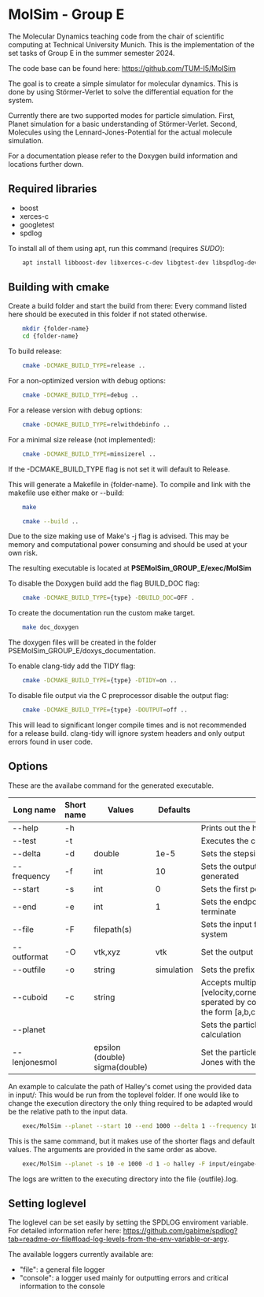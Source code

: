 MolSim - Group E
===

The Molecular Dynamics teaching code from the chair of scientific computing at Technical University Munich.
This is the implementation of the set tasks of Group E in the summer semester 2024.

The code base can be found here: https://github.com/TUM-I5/MolSim

The goal is to create a simple simulator for molecular dynamics.
This is done by using Störmer-Verlet to solve the differential equation for the system.

Currently there are two supported modes for particle simulation.
First, Planet simulation for a basic understanding of Störmer-Verlet.
Second, Molecules using the Lennard-Jones-Potential for the actual molecule simulation.

For a documentation please refer to the Doxygen build information and locations further down.

Required libraries
---
- boost
- xerces-c
- googletest
- spdlog

To install all of them using apt, run this command (requires *SUDO*):
```bash
    apt install libboost-dev libxerces-c-dev libgtest-dev libspdlog-dev
```

Building with cmake
---
Create a build folder and start the build from there:
Every command listed here should be executed in this folder if not stated otherwise.

```bash
    mkdir {folder-name}
    cd {folder-name}
```

To build release:
```bash
    cmake -DCMAKE_BUILD_TYPE=release .. 
```
For a non-optimized version with debug options:
```bash
    cmake -DCMAKE_BUILD_TYPE=debug .. 
```
For a release version with debug options:
```bash
    cmake -DCMAKE_BUILD_TYPE=relwithdebinfo .. 
```
For a minimal size release (not implemented):
```bash
    cmake -DCMAKE_BUILD_TYPE=minsizerel .. 
```

If the -DCMAKE_BUILD_TYPE flag is not set it will default to Release.

This will generate a Makefile in {folder-name}.
To compile and link with the makefile use either make or --build:
```bash
    make
```
```bash
    cmake --build ..
```

Due to the size making use of Make's -j flag is advised.
This may be memory and computational power consuming and should be used at your own risk.

The resulting executable is located at **PSEMolSim_GROUP_E/exec/MolSim**

To disable the Doxygen build add the flag BUILD_DOC flag:
```bash
    cmake -DCMAKE_BUILD_TYPE={type} -DBUILD_DOC=OFF .
```
To create the documentation run the custom make target.
```bash
	make doc_doxygen
```

The doxygen files will be created in the folder PSEMolSim_GROUP_E/doxys_documentation.

To enable clang-tidy add the TIDY flag:
```bash
    cmake -DCMAKE_BUILD_TYPE={type} -DTIDY=on ..
```

To disable file output via the C preprocessor disable the output flag:
```bash
    cmake -DCMAKE_BUILD_TYPE={type} -DOUTPUT=off ..
```

This will lead to significant longer compile times and is not recommended for a release build. clang-tidy will ignore system headers and only output errors found in user code.

Options
---
These are the availabe command for the generated executable.

|Long name      |Short name |Values         			    | Defaults  	| Description												                                                                                                                |
|---------------|-----------|-------------------------------|---------------|---------------------------------------------------------------------------------------------------------------------------------------------------------------------------|
|--help         | -h        |               			    |           	|Prints out the help message										                                                                                                        |
|--test         | -t        |                               |               |Executes the complete test suite                                                                                                                                           |
|--delta	    | -d	    |double				            | 1e-5  		|Sets the stepsize for the simulation									                                                                                                    |
|--frequency    | -f        |int            			    | 10        	|Sets the output frequency, every nth step a file will be generated					                                                                                        |
|--start        | -s        |int            			    | 0         	|Sets the first point at which output is generated							                                                                                                |
|--end          | -e        |int            			    | 1         	|Sets the endpoint for the simulation. After reaching will terminate					                                                                                    |
|--file         | -F        |filepath(s)    			    |           	|Sets the input file(s) that describe the initial state of the system					                                                                                    |
|--outformat    | -O        |vtk,xyz       			        | vtk       	|Set the output method											                                                                                                            |
|--outfile      | -o        |string         			    | simulation	|Sets the prefix for the output files									                                                                                                    |
|--cuboid       | -c        |string                         |               |Accepts multiple cuboids, in the form [velocity,corner,distance,mass,x,y,z,meanBrownianMotion] sperated by comma. Velocity and corner are 3D-vectors of the form [a,b,c]   |
|--planet       |           |               			    |           	|Sets the particle type to planets and uses planet force calculation					                                                                                    |
|--lenjonesmol  |           |epsilon (double) sigma(double)	|		        |Set the particle mode to molcule while using Lennard-Jones with the provided epsilon and sigma values	                                                                    |
  

An example to calculate the path of Halley's comet using the provided data in input/:
This would be run from the toplevel folder.
If one would like to change the execution directory the only thing required to be adapted would be the relative path to the input data.
```bash
	exec/MolSim --planet --start 10 --end 1000 --delta 1 --frequency 10 --outformat vtk --outfile halley --file input/eingabe-sonne.txt
```

This is the same command, but it makes use of the shorter flags and default values.
The arguments are provided in the same order as above.
```bash
	exec/MolSim --planet -s 10 -e 1000 -d 1 -o halley -F input/eingabe-sonne.txt
```

The logs are written to the executing directory into the file {outfile}.log.

Setting loglevel
----------------

The loglevel can be set easily by setting the SPDLOG enviroment variable.
For detailed information refer here: https://github.com/gabime/spdlog?tab=readme-ov-file#load-log-levels-from-the-env-variable-or-argv.

The available loggers currently available are:
- "file": a general file logger
- "console": a logger used mainly for outputting errors and critical information to the console
